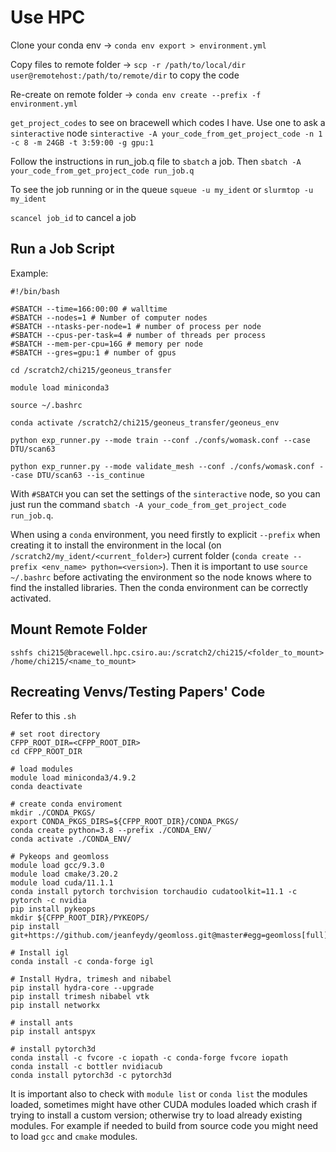 # Use HPC

Clone your conda env -> `conda env export > environment.yml`

Copy files to remote folder -> `scp -r /path/to/local/dir user@remotehost:/path/to/remote/dir` to copy the code

Re-create on remote folder -> `conda env create --prefix -f environment.yml`

`get_project_codes` to see on bracewell which codes I have. 
Use one to ask a `sinteractive` node `sinteractive -A your_code_from_get_project_code -n 1 -c 8 -m 24GB -t 3:59:00 -g gpu:1`

Follow the instructions in run_job.q file to `sbatch` a job.
Then `sbatch -A your_code_from_get_project_code run_job.q`

To see the job running or in the queue `squeue -u my_ident` or `slurmtop -u my_ident`

`scancel job_id` to cancel a job

## Run a Job Script

Example:
```
#!/bin/bash

#SBATCH --time=166:00:00 # walltime
#SBATCH --nodes=1 # Number of computer nodes
#SBATCH --ntasks-per-node=1 # number of process per node
#SBATCH --cpus-per-task=4 # number of threads per process
#SBATCH --mem-per-cpu=16G # memory per node
#SBATCH --gres=gpu:1 # number of gpus

cd /scratch2/chi215/geoneus_transfer

module load miniconda3

source ~/.bashrc

conda activate /scratch2/chi215/geoneus_transfer/geoneus_env

python exp_runner.py --mode train --conf ./confs/womask.conf --case DTU/scan63

python exp_runner.py --mode validate_mesh --conf ./confs/womask.conf --case DTU/scan63 --is_continue
```
With `#SBATCH` you can set the settings of the `sinteractive` node, so you can just run the command `sbatch -A your_code_from_get_project_code run_job.q`.

When using a `conda` environment, you need firstly to explicit `--prefix` when creating it to install the environment in the local (on `/scratch2/my_ident/<current_folder>`) current folder (`conda create --prefix <env_name> python=<version>`).
Then it is important to use `source ~/.bashrc` before activating the environment so the node knows where to find the installed libraries. Then the conda environment can be correctly activated.

## Mount Remote Folder

`sshfs chi215@bracewell.hpc.csiro.au:/scratch2/chi215/<folder_to_mount> /home/chi215/<name_to_mount>`

## Recreating Venvs/Testing Papers' Code

Refer to this `.sh`
```
# set root directory
CFPP_ROOT_DIR=<CFPP_ROOT_DIR>
cd CFPP_ROOT_DIR

# load modules
module load miniconda3/4.9.2
conda deactivate

# create conda enviroment
mkdir ./CONDA_PKGS/
export CONDA_PKGS_DIRS=${CFPP_ROOT_DIR}/CONDA_PKGS/
conda create python=3.8 --prefix ./CONDA_ENV/
conda activate ./CONDA_ENV/

# Pykeops and geomloss
module load gcc/9.3.0
module load cmake/3.20.2
module load cuda/11.1.1 
conda install pytorch torchvision torchaudio cudatoolkit=11.1 -c pytorch -c nvidia
pip install pykeops
mkdir ${CFPP_ROOT_DIR}/PYKEOPS/
pip install git+https://github.com/jeanfeydy/geomloss.git@master#egg=geomloss[full]

# Install igl
conda install -c conda-forge igl

# Install Hydra, trimesh and nibabel
pip install hydra-core --upgrade
pip install trimesh nibabel vtk
pip install networkx

# install ants
pip install antspyx

# install pytorch3d
conda install -c fvcore -c iopath -c conda-forge fvcore iopath
conda install -c bottler nvidiacub
conda install pytorch3d -c pytorch3d
```

It is important also to check with `module list` or `conda list` the modules loaded, sometimes might have other CUDA modules loaded which crash if trying to install a custom version; otherwise try to load already existing modules. For example if needed to build from source code you might need to load `gcc` and `cmake` modules.

